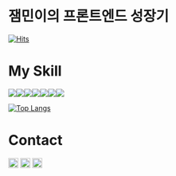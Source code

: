 # 잼민이의 프론트엔드 성장기
[![Hits](https://hits.seeyoufarm.com/api/count/incr/badge.svg?url=https%3A%2F%2Fgithub.com%2FYuMyeongJun&count_bg=%2379C83D&title_bg=%23555555&icon=&icon_color=%23E7E7E7&title=hits&edge_flat=false)](https://hits.seeyoufarm.com)

# My Skill
<div style="display: flex;">
   <img src="https://img.shields.io/badge/Vite-B73BFE?style=for-the-badge&logo=vite&logoColor=FFD62E" />
   <img src="https://img.shields.io/badge/PHP-777BB4?style=for-the-badge&logo=php&logoColor=white" />
   <img src="https://img.shields.io/badge/Vue%20js-35495E?style=for-the-badge&logo=vuedotjs&logoColor=4FC08D" />
   <img src="https://img.shields.io/badge/React-20232A?style=for-the-badge&logo=react&logoColor=61DAFB" />
   <img src="https://img.shields.io/badge/TypeScript-007ACC?style=for-the-badge&logo=typescript&logoColor=white" />
   <img src="https://img.shields.io/badge/Tailwind_CSS-38B2AC?style=for-the-badge&logo=tailwind-css&logoColor=white" />
   <img src="https://img.shields.io/badge/MySQL-005C84?style=for-the-badge&logo=mysql&logoColor=white" />
</div>

[![Top Langs](https://github-readme-stats.vercel.app/api/top-langs/?username=YuMyeongJun&layout=compact)](https://github.com/깃허브아이디/github-readme-stats)

# Contact
<a href="https://www.linkedin.com/in/%EB%AA%85%EC%A4%80-%EC%9C%A0-030814210/" target="_blank"><img src="https://img.shields.io/badge/LinkedIn-0077B5?style=for-the-badge&logo=linkedin&logoColor=white" height="20"/></a>
<a href="https://mail.google.com/mail/?view=cm&amp;fs=1&amp;to=y1207cc@gmail.com" target="_blank"><img src="https://img.shields.io/badge/Gmail-D14836?style=for-the-badge&logo=gmail&logoColor=white" height="20" /></a>
<a href="https://www.instagram.com/mj._.yu_00" target="_blank"><img src="https://img.shields.io/badge/Instagram-E4405F?style=flat-square&logo=Instagram&logoColor=white" height="20"/></a>




